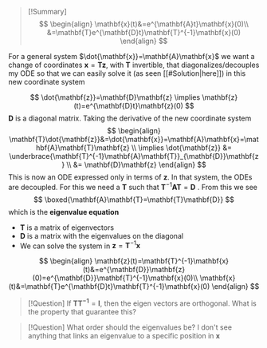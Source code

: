
> [!Summary] 
> $$
> \begin{align}
> \mathbf{x}(t)&=e^{\mathbf{A}t}\mathbf{x}(0)\\
> &=\mathbf{T}e^{\mathbf{D}t}\mathbf{T}^{-1}\mathbf{x}(0)
> \end{align}
> $$

For a general system $\dot{\mathbf{x}}=\mathbf{A}\mathbf{x}$ we want a change of coordinates $\mathbf{x}=\mathbf{T}\mathbf{z}$, with $\mathbf{T}$ invertible, that diagonalizes/decouples my ODE so that we can easily solve it (as seen [[#Solution|here]]) in this new coordinate system

$$
\dot{\mathbf{z}}=\mathbf{D}\mathbf{z}
\implies \mathbf{z}(t)=e^{\mathbf{D}t}\mathbf{z}(0)
$$
$\mathbf{D}$ is a diagonal matrix. Taking the derivative of the new coordinate system
$$
\begin{align}
\mathbf{T}\dot{\mathbf{z}}&=\dot{\mathbf{x}}=\mathbf{A}\mathbf{x}=\mathbf{A}\mathbf{T}\mathbf{z} \\
\implies  \dot{\mathbf{z}} &= \underbrace{\mathbf{T}^{-1}\mathbf{A}\mathbf{T}}_{\mathbf{D}}\mathbf{z} \\
&= \mathbf{D}\mathbf{z}
\end{align}
$$
This is now an ODE expressed only in terms of $\mathbf{z}$. In that system, the ODEs are decoupled. For this we need a $\mathbf{T}$ such that $\mathbf{T}^{-1}\mathbf{A}\mathbf{T}=\mathbf{D}$ . From this we see
$$
\boxed{\mathbf{A}\mathbf{T}=\mathbf{T}\mathbf{D}}
$$
which is the **eigenvalue equation**
- $\mathbf{T}$ is a matrix of eigenvectors
- $\mathbf{D}$ is a matrix with the eigenvalues on the diagonal
- We can solve the system in $\mathbf{z}=\mathbf{T}^{-1}\mathbf{x}$

$$
\begin{align}
\mathbf{z}(t)=\mathbf{T}^{-1}\mathbf{x}(t)&=e^{\mathbf{D}}\mathbf{z}(0)=e^{\mathbf{D}}\mathbf{T}^{-1}\mathbf{x}(0)\\
\mathbf{x}(t)&=\mathbf{T}e^{\mathbf{D}t}\mathbf{T}^{-1}\mathbf{x}(0)
\end{align}
$$
> [!Question] 
> If $\mathbf{TT^{-1}}=\mathbf{I}$, then the eigen vectors are orthogonal. What is the property that guarantee this?


> [!Question] 
> What order should the eigenvalues be? I don't see anything that links an eigenvalue to a specific position in $\mathbf{x}$


